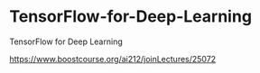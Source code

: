 # TensorFlow-for-Deep-Learning
TensorFlow for Deep Learning

https://www.boostcourse.org/ai212/joinLectures/25072
